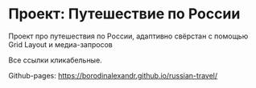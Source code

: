 # Проект: Путешествие по России

Проект про путешествия по России, адаптивно свёрстан с помощью Grid Layout и медиа-запросов

Все ссылки кликабельные.

Github-pages: https://borodinalexandr.github.io/russian-travel/

